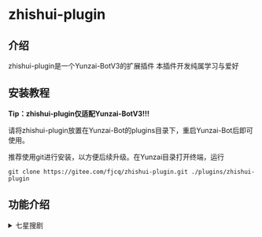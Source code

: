 # zhishui-plugin

## 介绍
zhishui-plugin是一个Yunzai-BotV3的扩展插件
本插件开发纯属学习与爱好

## 安装教程
**Tip：zhishui-plugin仅适配Yunzai-BotV3!!!**

请将zhishui-plugin放置在Yunzai-Bot的plugins目录下，重启Yunzai-Bot后即可使用。

推荐使用git进行安装，以方便后续升级。在Yunzai目录打开终端，运行

```
git clone https://gitee.com/fjcq/zhishui-plugin.git ./plugins/zhishui-plugin
```


## 功能介绍

<details>
  <summary>七星搜剧</summary>

- #搜剧+剧名
  根据剧名进行搜索

- #取消搜剧
  取消当前的[#搜剧]

- #下一页
  [#搜剧]结果过多时，将会分页显示，使用此命令查看下一页

- #看剧+数字
  [#搜剧]之后，选择要看的影视剧
  
- #选剧+数字
  [#看剧]之后，选择要观看的资源
  
- #线路+数字
  [#看剧]之后，可以根据需要切换到不同的播放线路

- #设置搜剧接口+接口网址
  如果不喜欢插件自带的搜剧接口，可以自行设置搜剧接口，接口必须符合苹果CMS标准json

- #当前搜剧接口
  查看当前使用的搜剧接口
  
</details>
